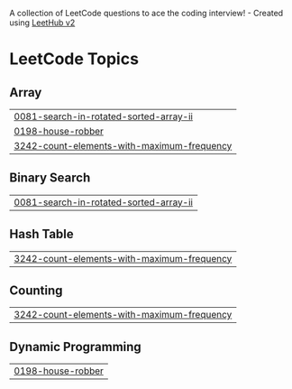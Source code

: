 A collection of LeetCode questions to ace the coding interview! - Created using [LeetHub v2](https://github.com/arunbhardwaj/LeetHub-2.0)
<!---LeetCode Topics Start-->
# LeetCode Topics
## Array
|  |
| ------- |
| [0081-search-in-rotated-sorted-array-ii](https://github.com/Keerthana1125/LeetCode/tree/master/0081-search-in-rotated-sorted-array-ii) |
| [0198-house-robber](https://github.com/Keerthana1125/LeetCode/tree/master/0198-house-robber) |
| [3242-count-elements-with-maximum-frequency](https://github.com/Keerthana1125/LeetCode/tree/master/3242-count-elements-with-maximum-frequency) |
## Binary Search
|  |
| ------- |
| [0081-search-in-rotated-sorted-array-ii](https://github.com/Keerthana1125/LeetCode/tree/master/0081-search-in-rotated-sorted-array-ii) |
## Hash Table
|  |
| ------- |
| [3242-count-elements-with-maximum-frequency](https://github.com/Keerthana1125/LeetCode/tree/master/3242-count-elements-with-maximum-frequency) |
## Counting
|  |
| ------- |
| [3242-count-elements-with-maximum-frequency](https://github.com/Keerthana1125/LeetCode/tree/master/3242-count-elements-with-maximum-frequency) |
## Dynamic Programming
|  |
| ------- |
| [0198-house-robber](https://github.com/Keerthana1125/LeetCode/tree/master/0198-house-robber) |
<!---LeetCode Topics End-->